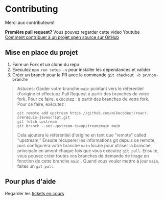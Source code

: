 # Contributing

Merci aux contributeurs!

**Première pull request?** Vous pouvez regarder cette video Youtube [Comment contribuer à un projet open source sur GitHub][pullreqyoutube]

## Mise en place du projet

1.  Faire un Fork et un clone du repo
2.  Executez `npm run setup -s` pour installer les dépendances et valider
3.  Créer un branch pour la PR avec la commande `git checkout -b pr/nom-branche`

> Astuces: Garder votre branche `main` pointant vers le référentiel d'origine et effectuez Pull Request à partir des branches de votre fork. Pour ce faire, exécutez :
> à partir des branches de votre fork. Pour ce faire, exécutez :  
>
> ```
> git remote add upstream https://github.com/mikecodeur/react-prerequis-javascript.git
> git fetch upstream
> git branch --set-upstream-to=upstream/main main
> ```
>
> Cela ajoutera le référentiel d'origine en tant que "remote" called "upstream," Ensuite
> récuperer  les informations git depuis ce remote, puis configurera votre branche `main` locale pour utiliser la branche principale en amont chaque fois que vous exécutez `git pull`. 
> Ensuite, vous pouvez créer toutes vos branches de demande de tirage en fonction de cette branche `main`..
> Quand vous vouler mettre à jour `main`, faites un `git pull`.


## Pour plus d'aide

Regarder les [tickets en cours][issues]


[pullreqyoutube]:
  https://www.youtube.com/watch?v=waEb2c9NDL8
[issues]: https://github.com/mikecodeur/react-prerequis-javascript/issues
